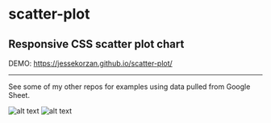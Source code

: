 # scatter-plot
## Responsive CSS scatter plot chart

DEMO: https://jessekorzan.github.io/scatter-plot/

---
See some of my other repos for examples using data pulled from Google Sheet.

![alt text](https://d13yacurqjgara.cloudfront.net/users/33136/screenshots/3120368/scatter_plot.png)
![alt text](https://d13yacurqjgara.cloudfront.net/users/33136/screenshots/3119674/dbbl.scatter.01.png)
